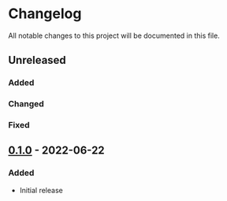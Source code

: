 # Changelog

All notable changes to this project will be documented in this file.

## Unreleased
### Added
### Changed
### Fixed

## [0.1.0] - 2022-06-22
### Added
- Initial release

[Unreleased]: https://github.com/paralus/cli/compare/v0.1.0...HEAD
[0.1.0]: https://github.com/paralus/cli/releases/tag/v0.1.0
